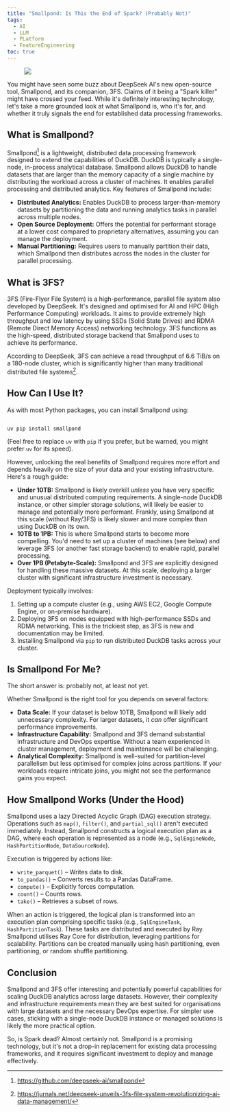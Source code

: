 ```yaml
---
title: "Smallpond: Is This the End of Spark? (Probably Not)"
tags:
  - AI
  - LLM
  - PLatform
  - FeatureEngineering
toc: true
---
```


<figure>
	<a href=""><img src="https://i.imgur.com/kXA5gHS.jpeg"></a>
</figure>

You might have seen some buzz about DeepSeek AI's new open-source tool, Smallpond, and its companion, 3FS. Claims of it being a "Spark killer" might have crossed your feed. While it's definitely interesting technology, let's take a more grounded look at what Smallpond is, who it's for, and whether it truly signals the end for established data processing frameworks.

## What is Smallpond?

Smallpond[^1] is a lightweight, distributed data processing framework designed to extend the capabilities of DuckDB. DuckDB is typically a single-node, in-process analytical database. Smallpond allows DuckDB to handle datasets that are larger than the memory capacity of a single machine by distributing the workload across a cluster of machines.  It enables parallel processing and distributed analytics.
Key features of Smallpond include:
*   **Distributed Analytics:** Enables DuckDB to process larger-than-memory datasets by partitioning the data and running analytics tasks in parallel across multiple nodes.
*   **Open Source Deployment:** Offers the potential for performant storage at a lower cost compared to proprietary alternatives, assuming you can manage the deployment.
*   **Manual Partitioning:** Requires users to manually partition their data, which Smallpond then distributes across the nodes in the cluster for parallel processing.
## What is 3FS?
3FS (Fire-Flyer File System) is a high-performance, parallel file system also developed by DeepSeek. It's designed and optimised for AI and HPC (High Performance Computing) workloads.  It aims to provide extremely high throughput and low latency by using SSDs (Solid State Drives) and RDMA (Remote Direct Memory Access) networking technology. 3FS functions as the high-speed, distributed storage backend that Smallpond uses to achieve its performance.

According to DeepSeek, 3FS can achieve a read throughput of 6.6 TiB/s on a 180-node cluster, which is significantly higher than many traditional distributed file systems[^2].

## How Can I Use It?
As with most Python packages, you can install Smallpond using:

```

uv pip install smallpond

```

(Feel free to replace `uv` with `pip` if you prefer, but be warned, you might prefer `uv` for its speed).

However, unlocking the real benefits of Smallpond requires more effort and depends heavily on the size of your data and your existing infrastructure. Here's a rough guide:

*   **Under 10TB:** Smallpond is likely overkill *unless* you have very specific and unusual distributed computing requirements. A single-node DuckDB instance, or other simpler storage solutions, will likely be easier to manage and potentially more performant.  Frankly, using Smallpond at this scale (without Ray/3FS) is likely slower and more complex than using DuckDB on its own.
*   **10TB to 1PB:** This is where Smallpond starts to become more compelling. You'd need to set up a cluster of machines (see below) and leverage 3FS (or another fast storage backend) to enable rapid, parallel processing.
*   **Over 1PB (Petabyte-Scale):** Smallpond and 3FS are explicitly designed for handling these massive datasets. At this scale, deploying a larger cluster with significant infrastructure investment is necessary.

Deployment typically involves:

1.  Setting up a compute cluster (e.g., using AWS EC2, Google Compute Engine, or on-premise hardware).
2.  Deploying 3FS on nodes equipped with high-performance SSDs and RDMA networking.  This is the trickiest step, as 3FS is new and documentation may be limited.
3.  Installing Smallpond via `pip` to run distributed DuckDB tasks across your cluster.

## Is Smallpond For Me?

The short answer is: probably not, at least not yet.

Whether Smallpond is the right tool for you depends on several factors:

*   **Data Scale:** If your dataset is below 10TB, Smallpond will likely add unnecessary complexity.  For larger datasets, it *can* offer significant performance improvements.
*   **Infrastructure Capability:** Smallpond and 3FS demand substantial infrastructure and DevOps expertise. Without a team experienced in cluster management, deployment and maintenance will be challenging.
*   **Analytical Complexity:** Smallpond is well-suited for partition-level parallelism but less optimised for complex joins across partitions. If your workloads require intricate joins, you might not see the performance gains you expect.

## How Smallpond Works (Under the Hood)

Smallpond uses a lazy Directed Acyclic Graph (DAG) execution strategy. Operations such as `map()`, `filter()`, and `partial_sql()` aren't executed immediately. Instead, Smallpond constructs a logical execution plan as a DAG, where each operation is represented as a node (e.g., `SqlEngineNode`, `HashPartitionNode`, `DataSourceNode`).

Execution is triggered by actions like:

*   `write_parquet()` – Writes data to disk.
*   `to_pandas()` – Converts results to a Pandas DataFrame.
*   `compute()` – Explicitly forces computation.
*   `count()` – Counts rows.
*   `take()` – Retrieves a subset of rows.

When an action is triggered, the logical plan is transformed into an execution plan comprising specific tasks (e.g., `SqlEngineTask`, `HashPartitionTask`). These tasks are distributed and executed by Ray. Smallpond utilises Ray Core for distribution, leveraging partitions for scalability.  Partitions can be created manually using hash partitioning, even partitioning, or random shuffle partitioning.

## Conclusion

Smallpond and 3FS offer interesting and potentially powerful capabilities for scaling DuckDB analytics across large datasets. However, their complexity and infrastructure requirements mean they are best suited for organisations with large datasets and the necessary DevOps expertise. For simpler use cases, sticking with a single-node DuckDB instance or managed solutions is likely the more practical option.

So, is Spark dead?  Almost certainly not.  Smallpond is a promising technology, but it's not a drop-in replacement for existing data processing frameworks, and it requires significant investment to deploy and manage effectively.

[^1]: https://github.com/deepseek-ai/smallpond

[^2]: https://jurnals.net/deepseek-unveils-3fs-file-system-revolutionizing-ai-data-management/
